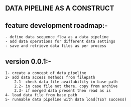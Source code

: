 DATA PIPELINE AS A CONSTRUCT
----------------------------

feature development roadmap:-
-----------------------------
    - define data sequence flow as a data pipeline
    - add data operations for different data settings
    - save and retrieve data files as per process

version 0.0.1:-
---------------

    1- create a concept of data pipeline
    2- add data access methods from filepath
        2.1- check data file availability in base path
        2.2- in case file not there, copy from archive
        2.3- if merged data present then read as is
    4- load data file from base path
    5- runnable data pipeline with data load(TEST success)